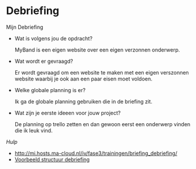 # Debriefing

Mijn Debriefing

* Wat is volgens jou de opdracht?

  MyBand is een eigen website over een eigen verzonnen onderwerp.
  
* Wat wordt er gevraagd?

  Er wordt gevraagd om een website te maken met een eigen verszonnen website waarbij je ook aan  een paar eisen moet voldoen.
  
* Welke globale planning is er?

  Ik ga de globale planning gebruiken die in de briefing zit.
  
* Wat zijn je eerste ideeen voor jouw project?

  De planning op trello zetten en dan gewoon eerst een onderwerp vinden die ik leuk  vind.
  

*Hulp*
* http://mi.hosts.ma-cloud.nl/iv/fase3/trainingen/briefing_debriefing/
* [Voorbeeld structuur debriefing](http://members.quicknet.nl/p.devries1/OpzetDebriefing.pdf)
